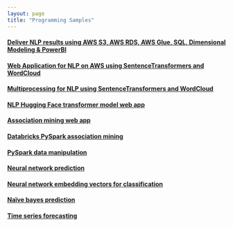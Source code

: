 ```yaml
---
layout: page
title: "Programming Samples"
---
```


#### [Deliver NLP results using AWS S3, AWS RDS, AWS Glue, SQL, Dimensional Modeling & PowerBI](https://github.com/nsb700/mci-nlp-sql-pbi)
#### [Web Application for NLP on AWS using SentenceTransformers and WordCloud](https://github.com/nsb700/mci-nlp-aws-webapp)
#### [Multiprocessing for NLP using SentenceTransformers and WordCloud](https://github.com/nsb700/mci-nlp-multiprocessing)
#### [NLP Hugging Face transformer model web app](https://github.com/nsb700/nlp-medical-charts)
#### [Association mining web app](https://github.com/nsb700/association-mining-webapp)
#### [Databricks PySpark association mining](https://github.com/nsb700/association-mining-databricks/blob/main/association_mining.ipynb)
#### [PySpark data manipulation](https://github.com/nsb700/pyspark-data-manipulation/blob/master/PySpark_Data_Wrangling.ipynb)
#### [Neural network prediction](https://github.com/nsb700/nn_predict_medical_journey/blob/master/Step_02_Neural_Network_(for_Prediction_of_Patient_New_Beta_Blocker_Use).ipynb)
#### [Neural network embedding vectors for classification](https://github.com/nsb700/nn_document_classifier/blob/master/Neural_Network_Embedding_to_Classify_Cancer_Documents.ipynb)
#### [Naïve bayes prediction](https://github.com/nsb700/nb_predict_medical_journey/blob/master/Step_02_NaiveBayesClassifier_(for_Prediction_of_Patient_New_Beta_Blocker_Use).ipynb)
#### [Time series forecasting](https://github.com/nsb700/time-series-forecasting/blob/master/ARIMA-SARIMA-Time-series-forecasting.ipynb)
